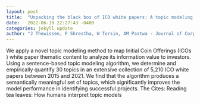 ```yaml
---
layout: post
title:  "Unpacking the black box of ICO white papers: A topic modeling approach"
date:   2022-06-10 22:27:43 -0400
categories: jekyll update
author: "J Thewissen, P Shrestha, W Torsin, AM Pastwa - Journal of Corporate Finance, 2022"
---
```

We apply a novel topic modeling method to map Initial Coin Offerings (ICOs ) white paper thematic content to analyze its information value to investors. Using a sentence-based topic modeling algorithm, we determine and empirically quantify 30 topics in an extensive collection of 5,210 ICO white papers between 2015 and 2021. We find that the algorithm produces a semantically meaningful set of topics, which significantly improves the model performance in identifying successful projects. The 
Cites: Reading tea leaves: How humans interpret topic models
